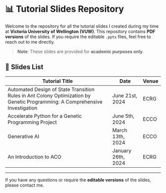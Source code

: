# 📊 Tutorial Slides Repository

Welcome to the repository for all the tutorial slides I created during my time at **Victoria University of Wellington (VUW)**. This repository contains **PDF versions** of the slides. If you require the editable `.pptx` files, feel free to reach out to me directly.

> **Note**: These slides are provided for **academic purposes only**.

## 📑 Slides List

| Tutorial Title                                                                 | Date               | Venue   |
| ------------------------------------------------------------------------------ | ------------------ | --------|
| Automated Design of State Transition Rules in Ant Colony Optimization by Genetic Programming: A Comprehensive Investigation | June 21st, 2024    | ECRG    |
| Accelerate Python for a Genetic Programming Project                            | June 5th, 2024     | ECCO    |
| Generative AI                                                                  | March 13th, 2024   | ECCO    |
| An Introduction to ACO                                                         | January 26th, 2024 | ECRG    |

---

If you have any questions or require the **editable versions** of the slides, please contact me.

